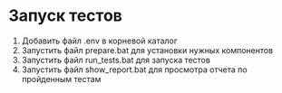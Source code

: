 # Запуск тестов
1. Добавить файл .env в корневой каталог
2. Запустить файл prepare.bat для установки нужных компонентов
3. Запустить файл run_tests.bat для запуска тестов
4. Запустить файл show_report.bat для просмотра отчета по пройденным тестам